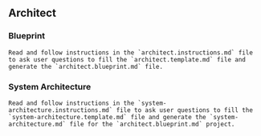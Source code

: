## Architect

### Blueprint

```text
Read and follow instructions in the `architect.instructions.md` file to ask user questions to fill the `architect.template.md` file and generate the `architect.blueprint.md` file.
```

### System Architecture

```text
Read and follow instructions in the `system-architecture.instructions.md` file to ask user questions to fill the `system-architecture.template.md` file and generate the `system-architecture.md` file for the `architect.blueprint.md` project.
```
